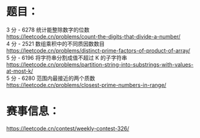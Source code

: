 # 题目：<br>
3 分 - 6278 统计能整除数字的位数<br>
https://leetcode.cn/problems/count-the-digits-that-divide-a-number/<br>
4 分 - 2521 数组乘积中的不同质因数数目<br>
https://leetcode.cn/problems/distinct-prime-factors-of-product-of-array/<br>
5 分 - 6196 将字符串分割成值不超过 K 的子字符串<br>
https://leetcode.cn/problems/partition-string-into-substrings-with-values-at-most-k/<br>
5 分 - 6280 范围内最接近的两个质数<br>
https://leetcode.cn/problems/closest-prime-numbers-in-range/<br>

# 赛事信息：<br>
https://leetcode.cn/contest/weekly-contest-326/<br>